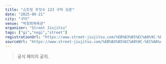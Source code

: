 ```yaml
---
title: "스트릿 주짓수 123 구미 오픈"
date: "2025-09-21"
city: "구미"
venue: "박정희체육관"
organizer: "Street Jiujitsu"
tags: ["gi","nogi","street"]
registrationUrl: "https://www.street-jiujitsu.com/%EB%B3%B5%EC%A0%9C-%EC%8A%A4%ED%8A%B8%EB%A6%BF121-%EC%84%9C%EC%9A%B8-%EC%98%A4%ED%94%88"
sourceUrl: "https://www.street-jiujitsu.com/%EB%B3%B5%EC%A0%9C-%EC%8A%A4%ED%8A%B8%EB%A6%BF121-%EC%84%9C%EC%9A%B8-%EC%98%A4%ED%94%88"
---
```


> 공식 페이지 공지.
